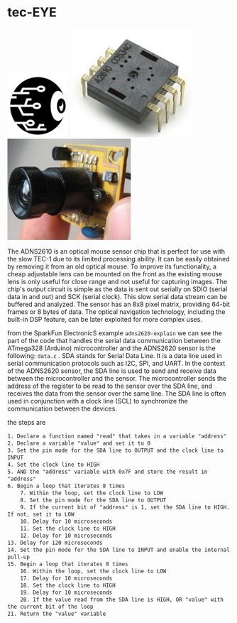 # tec-EYE


![](https://github.com/SteveJustin1963/tec-EYE/blob/master/pics/eye-ball-bw.png)
![](https://github.com/SteveJustin1963/tec-EYE/blob/master/pics/chip1.png)
![](https://github.com/SteveJustin1963/tec-EYE/blob/master/pics/lens1.png)


The ADNS2610 is an optical mouse sensor chip that is perfect for use with the slow TEC-1 due to its limited processing ability. It can be easily obtained by removing it from an old optical mouse. To improve its functionality, a cheap adjustable lens can be mounted on the front as the existing mouse lens is only useful for close range and not useful for capturing images. The chip's output circuit is simple as the data is sent out serially on SDIO (serial data in and out) and SCK (serial clock). This slow serial data stream can be buffered and analyzed. The sensor has an 8x8 pixel matrix, providing 64-bit frames or 8 bytes of data. The optical navigation technology, including the built-in DSP feature, can be later exploited for more complex uses.

from the SparkFun ElectronicS example `adns2620-explain` we can see the part of the code that handles the serial data communication between the ATmega328 (Arduino) microcontroller and the ADNS2620 sensor is the following: `data.c` .
SDA stands for Serial Data Line. It is a data line used in serial communication protocols such as I2C, SPI, and UART. In the context of the ADNS2620 sensor, the SDA line is used to send and receive data between the microcontroller and the sensor. The microcontroller sends the address of the register to be read to the sensor over the SDA line, and receives the data from the sensor over the same line. The SDA line is often used in conjunction with a clock line (SCL) to synchronize the communication between the devices.

the steps are
```
1. Declare a function named "read" that takes in a variable "address"
2. Declare a variable "value" and set it to 0
3. Set the pin mode for the SDA line to OUTPUT and the clock line to INPUT
4. Set the clock line to HIGH
5. AND the "address" variable with 0x7F and store the result in "address"
6. Begin a loop that iterates 8 times
    7. Within the loop, set the clock line to LOW
    8. Set the pin mode for the SDA line to OUTPUT
    9. If the current bit of "address" is 1, set the SDA line to HIGH. If not, set it to LOW
    10. Delay for 10 microseconds
    11. Set the clock line to HIGH
    12. Delay for 10 microseconds
13. Delay for 120 microseconds
14. Set the pin mode for the SDA line to INPUT and enable the internal pull-up
15. Begin a loop that iterates 8 times
    16. Within the loop, set the clock line to LOW
    17. Delay for 10 microseconds
    18. Set the clock line to HIGH
    19. Delay for 10 microseconds
    20. If the value read from the SDA line is HIGH, OR "value" with the current bit of the loop
21. Return the "value" variable
```


 


